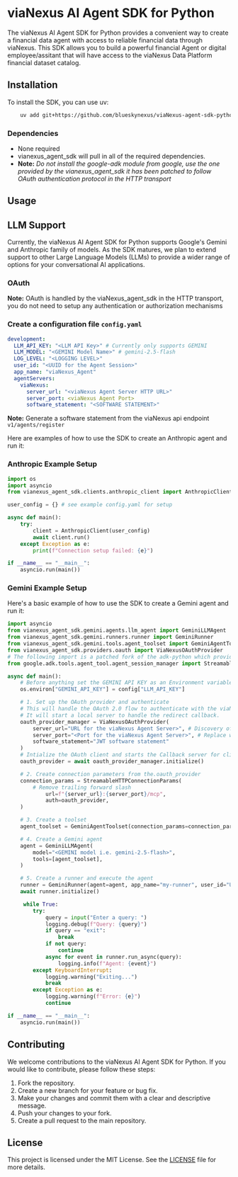 # viaNexus AI Agent SDK for Python

The viaNexus AI Agent SDK for Python provides a convenient way to create a financial data agent with access to reliable financial data through viaNexus.
This SDK allows you to build a powerful financial Agent or digital employee/assitant that will have access to the viaNexus Data Platform financial dataset catalog.

## Installation

To install the SDK, you can use uv:

```bash
    uv add git+https://github.com/blueskynexus/viaNexus-agent-sdk-python --tag v0.1.17-pre
```
### Dependencies
- None required
- vianexus_agent_sdk will pull in all of the required dependencies.
- **Note:** _Do not install the google-adk module from google, use the one provided by the vianexus_agent_sdk it has been patched to follow OAuth authentication protocol in the HTTP transport_

## Usage
## LLM Support

Currently, the viaNexus AI Agent SDK for Python supports Google's Gemini and Anthropic family of models. As the SDK matures, we plan to extend support to other Large Language Models (LLMs) to provide a wider range of options for your conversational AI applications.


### OAuth
**Note:** OAuth is handled by the viaNexus_agent_sdk in the HTTP transport, you do not need to setup any authentication or authorization mechanisms
### Create a configuration file `config.yaml`
```yaml
development:
  LLM_API_KEY: "<LLM API Key>" # Currently only supports GEMINI
  LLM_MODEL: "<GEMINI Model Name>" # gemini-2.5-flash
  LOG_LEVEL: "<LOGGING LEVEL>"
  user_id: "<UUID for the Agent Session>"
  app_name: "viaNexus_Agent"
  agentServers:
    viaNexus:
      server_url: "<viaNexus Agent Server HTTP URL>"
      server_port: <viaNexus Agent Port>
      software_statement: "<SOFTWARE STATEMENT>"
```
**Note:** Generate a software statement from the viaNexus api endpoint `v1/agents/register`

Here are examples of how to use the SDK to create an Anthropic agent and run it:

### Anthropic Example Setup

```python
import os
import asyncio
from vianexus_agent_sdk.clients.anthropic_client import AnthropicClient

user_config = {} # see example config.yaml for setup

async def main():
    try:
        client = AnthropicClient(user_config)
        await client.run()
    except Exception as e:
        print(f"Connection setup failed: {e}")

if __name__ == "__main__":
    asyncio.run(main())
```

### Gemini Example Setup
Here's a basic example of how to use the SDK to create a Gemini agent and run it:

```python
import asyncio
from vianexus_agent_sdk.gemini.agents.llm_agent import GeminiLLMAgent
from vianexus_agent_sdk.gemini.runners.runner import GeminiRunner
from vianexus_agent_sdk.gemini.tools.agent_toolset import GeminiAgentToolset
from vianexus_agent_sdk.providers.oauth import ViaNexusOAuthProvider
# The following import is a patched fork of the adk-python which provides support for OAuth protocol through HTTP transport
from google.adk.tools.agent_tool.agent_session_manager import StreamableHTTPConnectionParams

async def main():
    # Before anything set the GEMINI API KEY as an Environment variable
    os.environ["GEMINI_API_KEY"] = config["LLM_API_KEY"]

    # 1. Set up the OAuth provider and authenticate
    # This will handle the OAuth 2.0 flow to authenticate with the viaNexus Agent server.
    # It will start a local server to handle the redirect callback.
    oauth_provider_manager = ViaNexusOAuthProvider(
        server_url="URL for the viaNexus Agent Server>", # Discovery of Auth server, the server providing /.well-known/oauth-protected-resource
        server_port="<Port for the viaNexus Agent Server>", # Replace with viaNexus Agent server port
        software_statement="JWT software statement"
    )
    # Intialize the OAuth client and starts the Callback server for client side of OAuth2.0/2.1
    oauth_provider = await oauth_provider_manager.initialize()

    # 2. Create connection parameters from the.oauth_provider
    connection_params = StreamableHTTPConnectionParams(
        # Remove trailing forward slash
            url=f"{server_url}:{server_port}/mcp",
            auth=oauth_provider,
    )

    # 3. Create a toolset
    agent_toolset = GeminiAgentToolset(connection_params=connection_params)

    # 4. Create a Gemini agent
    agent = GeminiLLMAgent(
        model="<GEMINI model i.e. gemini-2.5-flash>",
        tools=[agent_toolset],
    )

    # 5. Create a runner and execute the agent
    runner = GeminiRunner(agent=agent, app_name="my-runner", user_id="UUID for the session", session_id="my-session")
    await runner.initialize()

     while True:
        try:
            query = input("Enter a query: ")
            logging.debug(f"Query: {query}")
            if query == "exit":
                break
            if not query:
                continue
            async for event in runner.run_async(query):
                logging.info(f"Agent: {event}")
        except KeyboardInterrupt:
            logging.warning("Exiting...")
            break
        except Exception as e:
            logging.warning(f"Error: {e}")
            continue

if __name__ == "__main__":
    asyncio.run(main())

```

## Contributing

We welcome contributions to the viaNexus AI Agent SDK for Python. If you would like to contribute, please follow these steps:

1.  Fork the repository.
2.  Create a new branch for your feature or bug fix.
3.  Make your changes and commit them with a clear and descriptive message.
4.  Push your changes to your fork.
5.  Create a pull request to the main repository.

## License

This project is licensed under the MIT License. See the [LICENSE](LICENSE) file for more details.
